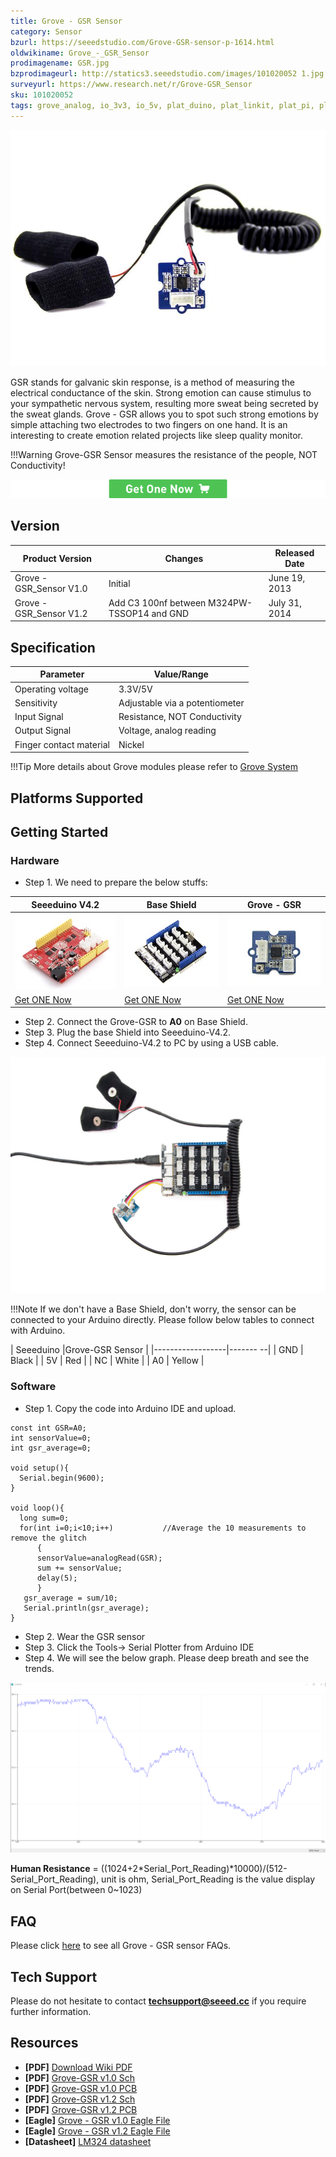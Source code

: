```yaml
---
title: Grove - GSR Sensor
category: Sensor
bzurl: https://seeedstudio.com/Grove-GSR-sensor-p-1614.html
oldwikiname: Grove_-_GSR_Sensor
prodimagename: GSR.jpg
bzprodimageurl: http://statics3.seeedstudio.com/images/101020052 1.jpg
surveyurl: https://www.research.net/r/Grove-GSR_Sensor
sku: 101020052
tags: grove_analog, io_3v3, io_5v, plat_duino, plat_linkit, plat_pi, plat_bbg
---
```


![](https://raw.githubusercontent.com/SeeedDocument/Grove-GSR_Sensor/master/img/GSR.jpg)

GSR stands for galvanic skin response, is a method of measuring the electrical conductance of the skin. Strong emotion can cause stimulus to your sympathetic nervous system, resulting more sweat being secreted by the sweat glands. Grove - GSR allows you to spot such strong emotions by simple attaching two electrodes to two fingers on one hand. It is an interesting to create emotion related projects like sleep quality monitor.

!!!Warning
    Grove-GSR Sensor measures the resistance of the people, NOT Conductivity!

[![](https://raw.githubusercontent.com/SeeedDocument/common/master/Get_One_Now_Banner.png)](http://www.seeedstudio.com/Grove-GSR-sensor-p-1614.html)

## Version

| Product Version                  |  Changes | Released Date                                |
|------------------------|----------------|--------------------------------------------|
| Grove - GSR_Sensor V1.0      | Initial     |  June 19, 2013     |
| Grove - GSR_Sensor V1.2  |Add C3 100nf between M324PW-TSSOP14 and GND  | July 31, 2014 |

## Specification

| Parameter               | Value/Range                    |
|-------------------------|--------------------------------|
| Operating voltage       | 3.3V/5V                        |
| Sensitivity             | Adjustable via a potentiometer |
| Input Signal            | Resistance, NOT Conductivity   |
| Output Signal           | Voltage, analog reading        |
| Finger contact material | Nickel                         |



!!!Tip
    More details about Grove modules please refer to [Grove System](http://wiki.seeed.cc/Grove_System/)

## Platforms Supported


## Getting Started

### Hardware

- Step 1. We need to prepare the below stuffs:

| Seeeduino V4.2 | Base Shield |  Grove - GSR|
|--------------|----------------------|-----------------|
|![enter image description here](https://raw.githubusercontent.com/SeeedDocument/Grove_Light_Sensor/master/images/gs_1.jpg)|![enter image description here](https://raw.githubusercontent.com/SeeedDocument/Grove_Light_Sensor/master/images/gs_4.jpg)|![enter image description here](https://github.com/SeeedDocument/Grove-GSR_Sensor/raw/master/img/Grove-GSR_s.jpg)|
|[Get ONE Now](http://www.seeedstudio.com/Seeeduino-V4.2-p-2517.html)|[Get ONE Now](https://www.seeedstudio.com/Base-Shield-V2-p-1378.html)|[Get ONE Now](https://www.seeedstudio.com/Grove-GSR-sensor-p-1614.html)|

- Step 2. Connect the Grove-GSR to **A0** on Base Shield.
- Step 3. Plug the base Shield into Seeeduino-V4.2.
- Step 4. Connect Seeeduino-V4.2 to PC by using a USB cable.

![](https://github.com/SeeedDocument/Grove-GSR_Sensor/raw/master/img/Hardware_connection.jpg)

!!!Note
    If we don't have a Base Shield, don't worry, the sensor can be connected to your Arduino directly. Please follow below tables to connect with Arduino.

| Seeeduino |Grove-GSR Sensor |
|------------------|------- --|
| GND              | Black  |
| 5V               |  Red   |
| NC               | White  |
| A0               | Yellow |

### Software

- Step 1. Copy the code into Arduino IDE and upload.

```
const int GSR=A0;
int sensorValue=0;
int gsr_average=0;

void setup(){
  Serial.begin(9600);
}

void loop(){
  long sum=0;
  for(int i=0;i<10;i++)           //Average the 10 measurements to remove the glitch
      {
      sensorValue=analogRead(GSR);
      sum += sensorValue;
      delay(5);
      }
   gsr_average = sum/10;
   Serial.println(gsr_average);
}

```

- Step 2. Wear the GSR sensor
- Step 3. Click the Tools-> Serial Plotter from Arduino IDE
- Step 4. We will see the below graph. Please deep breath and see the trends.  

![](https://github.com/SeeedDocument/Grove-GSR_Sensor/raw/master/img/Grove-GSR_Result.png)

**Human Resistance** = ((1024+2*Serial_Port_Reading)*10000)/(512-Serial_Port_Reading), unit is ohm, Serial_Port_Reading is the value display on Serial Port(between 0~1023)

## FAQ
Please click [here](http://support.seeedstudio.com/knowledgebase/articles/1827199-grove-gsr-sensor-sku-101020052) to see all Grove - GSR sensor FAQs.

## Tech Support
Please do not hesitate to contact **techsupport@seeed.cc** if you require further information.

## Resources


- **[PDF]** [Download Wiki PDF](https://github.com/SeeedDocument/Grove-GSR_Sensor/raw/master/res/Grove-GSR_Sensor_WiKi.pdf)
- **[PDF]** [Grove-GSR v1.0 Sch](https://github.com/SeeedDocument/Grove-GSR_Sensor/raw/master/res/Grove%20-%20GSR%20v1.0%20SCH.pdf)
- **[PDF]** [Grove-GSR v1.0 PCB](https://github.com/SeeedDocument/Grove-GSR_Sensor/raw/master/res/Grove%20-%20GSR%20v1.0%20PCB.pdf)
- **[PDF]** [Grove-GSR v1.2 Sch](https://github.com/SeeedDocument/Grove-GSR_Sensor/raw/master/res/Grove%20-%20GSR_v1.2_SCH.pdf)
- **[PDF]** [Grove-GSR v1.2 PCB](https://github.com/SeeedDocument/Grove-GSR_Sensor/raw/master/res/Grove%20-%20GSR_v1.2_PCB.pdf)
- **[Eagle]** [Grove - GSR v1.0 Eagle File](https://github.com/SeeedDocument/Grove-GSR_Sensor/raw/master/res/Grove-GSR_Eagle_File_V1.0.zip)
- **[Eagle]** [Grove - GSR v1.2 Eagle File](https://github.com/SeeedDocument/Grove-GSR_Sensor/raw/master/res/Grove-GSR_Eagle_File_V1.2.zip)
- **[Datasheet]** [LM324 datasheet](https://raw.githubusercontent.com/SeeedDocument/Grove-GSR_Sensor/master/res/Lm324.pdf)



<!-- This Markdown file was created from http://www.seeedstudio.com/wiki/Grove_-_GSR_Sensor -->
